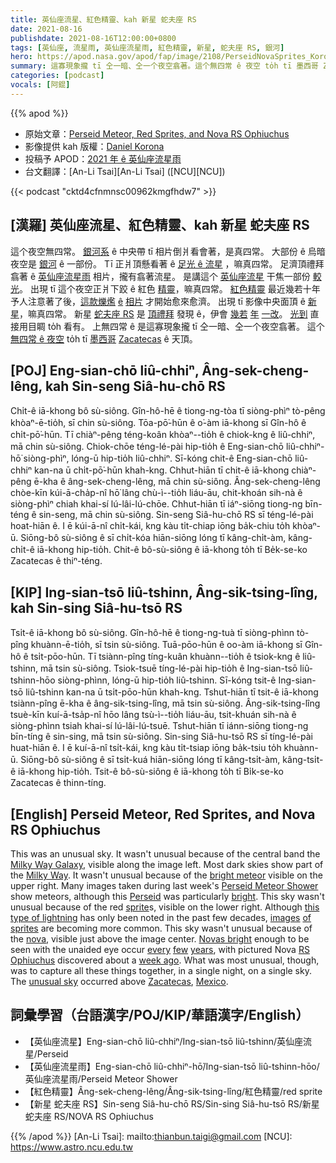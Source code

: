 ```yaml
---
title: 英仙座流星、紅色精靈、kah 新星 蛇夫座 RS
date: 2021-08-16
publishdate: 2021-08-16T12:00:00+0800
tags: [英仙座, 流星雨, 英仙座流星雨, 紅色精靈, 新星, 蛇夫座 RS, 銀河]
hero: https://apod.nasa.gov/apod/fap/image/2108/PerseidNovaSprites_Korona_960.jpg
summary: 這寡現象攏 tī 仝一暗、仝一个夜空翕著。這个無四常 ê 夜空 to̍h tī 墨西哥 Zacatecas ê 天頂。
categories: [podcast]
vocals: [阿錕]
---
```


{{% apod %}}

- 原始文章：[Perseid Meteor, Red Sprites, and Nova RS Ophiuchus](https://apod.nasa.gov/apod/ap210816.html)
- 影像提供 kah 版權：[Daniel Korona](mailto:dakoko_minera@live.com.ar)
- 投稿予 APOD：[2021 年 ê 英仙座流星雨](https://www.facebook.com/media/set/?vanity=APOD.Sky&set=a.3855532511217606)
- 台文翻譯：[An-Li Tsai][An-Li Tsai] ([NCU][NCU])

{{< podcast "cktd4cfnmnsc00962kmgfhdw7" >}}

## [漢羅] 英仙座流星、紅色精靈、kah 新星 蛇夫座 RS
這个夜空無四常。
[銀河系][Milky Way Galaxy] ê 中央帶 tī 相片倒爿看會著，是真四常。
大部份 ê 烏暗夜空是 [銀河][Milky Way] ê 一部份。
Tī 正爿頂懸看著 ê [足光 ê 流星][bright meteor] ，嘛真四常。
足濟頂禮拜翕著 ê [英仙座流星雨][Perseid Meteor Shower] 相片，攏有翕著流星。
是講這个 [英仙座流星][Perseid t] 干焦一部份 [較光][bright t]。
出現 tī 這个夜空正爿下跤 ê 紅色 [精靈][sprite]，嘛真四常。
[紅色精靈][sprites] 最近幾若十年予人注意著了後，[這款爍爁][this type of lightning] [ê][of t] [相片][images] 才開始愈來愈濟。
出現 tī 影像中央面頂 ê [新星][nova]，嘛真四常。
新星 [蛇夫座 RS][RS Ophiuchus] 是 [頂禮拜][week ago] 發現 ê，伊會 [幾若][few] [年][years] [一改][every t]。
[光到][Novas bright] 直接用目睭 to̍h 看有。
上無四常 ê 是這寡現象攏 tī 仝一暗、仝一个夜空翕著。
這个 [無四常 ê 夜空][unusual sky] to̍h tī [墨西哥][Mexico] [Zacatecas][Zacatecas] ê 天頂。





## [POJ] Eng-sian-chō liû-chhiⁿ, Âng-sek-cheng-lêng, kah Sin-seng Siâ-hu-chō RS
Chi̍t-ê iā-khong bô sù-siông.
Gîn-hô-hē ê tiong-ng-tòa tī siòng-phìⁿ tò-pêng khòaⁿ-ē-tio̍h, sī chin sù-siông.
Tōa-pō͘-hūn ê o͘-àm iā-khong sī Gîn-hô ê chi̍t-pō͘-hūn.
Tī chiàⁿ-pêng téng-koân khòaⁿ--tio̍h ê chiok-kng ê liû-chhiⁿ, mā chin sù-siông.
Chiok-chōe téng-lé-pài hip-tio̍h ê Eng-sian-chō liû-chhiⁿ-hō͘ siòng-phìⁿ, lóng-ū hip-tio̍h liû-chhiⁿ.
Sī-kóng chit-ê Eng-sian-chō liû-chhiⁿ kan-na ū chi̍t-pō͘-hūn khah-kng.
Chhut-hiān tī chit-ê iā-khong chiàⁿ-pêng ē-kha ê âng-sek-cheng-lêng, mā chin sù-siông.
Âng-sek-cheng-lêng chòe-kīn kúi-ā-cha̍p-nî hō͘ lâng chù-ì--tio̍h liáu-āu, chit-khoán sih-nà ê siòng-phìⁿ chiah khai-sí lú-lâi-lú-chōe.
Chhut-hiān tī iáⁿ-siōng tiong-ng bīn-téng ê sin-seng, mā chin sù-siông.
Sin-seng Siâ-hu-chō RS sī téng-lé-pài hoat-hiān ê.
I ē kúi-ā-nî chi̍t-kái, kng kàu ti̍t-chiap iōng ba̍k-chiu to̍h khòaⁿ-ū.
Siōng-bô sù-siông ê sī chi̍t-kóa hiān-siōng lóng tī kâng-chi̍t-àm, kâng-chi̍t-ê iā-khong hip-tio̍h.
Chit-ê bô-sù-siông ê iā-khong to̍h tī Be̍k-se-ko Zacatecas ê thiⁿ-téng.


## [KIP] Ing-sian-tsō liû-tshinn, Âng-sik-tsing-lîng, kah Sin-sing Siâ-hu-tsō RS
Tsi̍t-ê iā-khong bô sù-siông.
Gîn-hô-hē ê tiong-ng-tuà tī siòng-phìnn tò-pîng khuànn-ē-tio̍h, sī tsin sù-siông.
Tuā-pōo-hūn ê oo-àm iā-khong sī Gîn-hô ê tsi̍t-pōo-hūn.
Tī tsiànn-pîng tíng-kuân khuànn--tio̍h ê tsiok-kng ê liû-tshinn, mā tsin sù-siông.
Tsiok-tsuē tíng-lé-pài hip-tio̍h ê Ing-sian-tsō liû-tshinn-hōo siòng-phìnn, lóng-ū hip-tio̍h liû-tshinn.
Sī-kóng tsit-ê Ing-sian-tsō liû-tshinn kan-na ū tsi̍t-pōo-hūn khah-kng.
Tshut-hiān tī tsit-ê iā-khong tsiànn-pîng ē-kha ê âng-sik-tsing-lîng, mā tsin sù-siông.
Âng-sik-tsing-lîng tsuè-kīn kuí-ā-tsa̍p-nî hōo lâng tsù-ì--tio̍h liáu-āu, tsit-khuán sih-nà ê siòng-phìnn tsiah khai-sí lú-lâi-lú-tsuē.
Tshut-hiān tī iánn-siōng tiong-ng bīn-tíng ê sin-sing, mā tsin sù-siông.
Sin-sing Siâ-hu-tsō RS sī tíng-lé-pài huat-hiān ê.
I ē kuí-ā-nî tsi̍t-kái, kng kàu ti̍t-tsiap iōng ba̍k-tsiu to̍h khuànn-ū.
Siōng-bô sù-siông ê sī tsi̍t-kuá hiān-siōng lóng tī kâng-tsi̍t-àm, kâng-tsi̍t-ê iā-khong hip-tio̍h.
Tsit-ê bô-sù-siông ê iā-khong to̍h tī Bi̍k-se-ko Zacatecas ê thinn-tíng.



## [English] Perseid Meteor, Red Sprites, and Nova RS Ophiuchus
This was an unusual sky.
It wasn't unusual because of the central band the [Milky Way Galaxy][Milky Way Galaxy], visible along the image left.
Most dark skies show part of the [Milky Way][Milky Way].
It wasn't unusual because of the [bright meteor][bright meteor] visible on the upper right.
Many images taken during last week's [Perseid Meteor Shower][Perseid Meteor Shower] show meteors, although this [Perseid][Perseid e] was particularly [bright][bright e].
This sky wasn't unusual because of the red [sprite][sprite]s, visible on the lower right.
Although [this type of lightning][this type of lightning] has only been noted in the past few decades, [images][images] [of][of e] [sprites][sprites] are becoming more common.
This sky wasn't unusual because of the [nova][nova], visible just above the image center.
[Novas bright][Novas bright] enough to be seen with the unaided eye occur [every][every e] [few][few] [years][years], with pictured Nova [RS Ophiuchus][RS Ophiuchus] discovered about a [week ago][week ago].
What was most unusual, though, was to capture all these things together, in a single night, on a single sky.
The [unusual sky][unusual sky] occurred above [Zacatecas][Zacatecas], [Mexico][Mexico].



## 詞彙學習（台語漢字/POJ/KIP/華語漢字/English）
- 【英仙座流星】Eng-sian-chō liû-chhiⁿ/Ing-sian-tsō liû-tshinn/英仙座流星/Perseid
- 【英仙座流星雨】Eng-sian-chō liû-chhiⁿ-hō͘/Ing-sian-tsō liû-tshinn-hōo/英仙座流星雨/Perseid Meteor Shower
- 【紅色精靈】Âng-sek-cheng-lêng/Âng-sik-tsing-lîng/紅色精靈/red sprite
- 【新星 蛇夫座 RS】Sin-seng Siâ-hu-chō RS/Sin-sing Siâ-hu-tsō RS/新星 蛇夫座 RS/NOVA RS Ophiuchus

{{% /apod %}}
[An-Li Tsai]: mailto:thianbun.taigi@gmail.com
[NCU]: https://www.astro.ncu.edu.tw

[Milky Way Galaxy]:http://www.atlasoftheuniverse.com/galaxy.html
[Milky Way]:https://imagine.gsfc.nasa.gov/science/objects/milkyway1.html
[bright meteor]:https://apod.nasa.gov/apod/ap081125.html
[Perseid Meteor Shower]:https://en.wikipedia.org/wiki/Perseids
[Perseid e]:https://apod.nasa.gov/apod/ap210803.html
[Perseid t]:https://apod.tw/daily/20210803/
[bright e]:https://apod.nasa.gov/apod/ap210814.html
[bright t]:https://apod.tw/daily/20210814/
[sprite]:https://en.wikipedia.org/wiki/Sprite_(lightning)
[this type of lightning]:https://earthsky.org/earth/definition-what-are-lightning-sprites/
[images]:https://apod.nasa.gov/apod/ap191008.html
[of e]:https://apod.nasa.gov/apod/ap210330.html
[of t]:https://apod.tw/daily/20210330/
[sprites]:https://apod.nasa.gov/apod/ap150821.html
[nova]:https://en.wikipedia.org/wiki/Nova
[Novas bright]:https://apod.nasa.gov/apod/ap060726.html
[every e]:https://apod.nasa.gov/apod/ap210607.html
[every t]:https://apod.tw/daily/20210607/
[few]:https://apod.nasa.gov/apod/ap180325.html
[years]:https://apod.nasa.gov/apod/ap150325.html
[RS Ophiuchus]:https://en.wikipedia.org/wiki/RS_Ophiuchi
[week ago]:http://ooruri.kusastro.kyoto-u.ac.jp/mailarchive/vsnet-alert/26131
[unusual sky]:https://media.istockphoto.com/photos/egyptian-mau-cat-amazed-picture-id494955611?s=612x612
[Zacatecas]:https://youtu.be/JiIIAFeW56E
[Mexico]:https://en.wikipedia.org/wiki/Mexico
